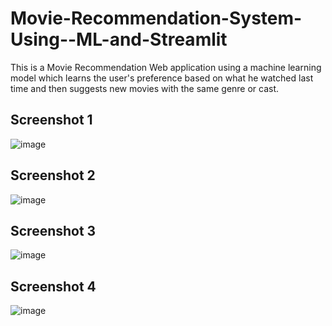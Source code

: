 # Movie-Recommendation-System-Using--ML-and-Streamlit

This is  a Movie Recommendation Web application using a machine learning model which learns the user's preference  based on what he watched last time and then suggests new movies with the same genre or cast.


## Screenshot 1

![image](https://github.com/gaurav0401/Movie-Recommendation-System-Using--ML-and-Streamlit/assets/80095859/50166bd5-c893-4d40-9e1b-36a003d27f3a)


## Screenshot 2

![image](https://github.com/gaurav0401/Movie-Recommendation-System-Using--ML-and-Streamlit/assets/80095859/121a669c-2bb6-4737-8eca-783c32d54ea1)

## Screenshot 3
![image](https://github.com/gaurav0401/Movie-Recommendation-System-Using--ML-and-Streamlit/assets/80095859/876c03c3-4d97-4571-a5b1-ad13c4a683f4)



## Screenshot 4

![image](https://github.com/gaurav0401/Movie-Recommendation-System-Using--ML-and-Streamlit/assets/80095859/788c960e-2492-4e1c-983f-48bf8ca63f22)
